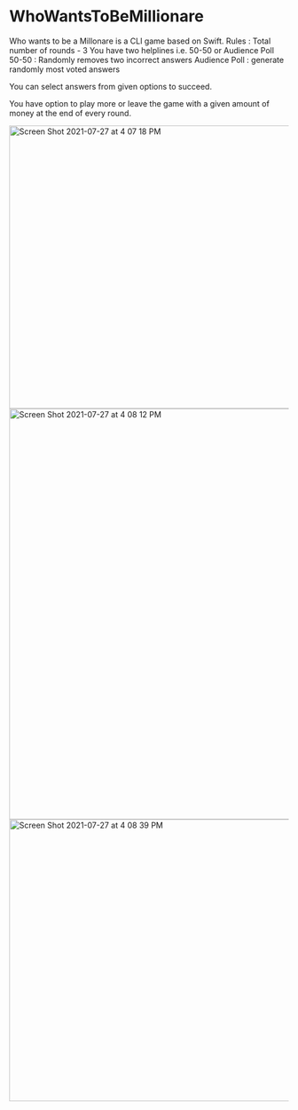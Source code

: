 # WhoWantsToBeMillionare
Who wants to be a Millonare is a CLI game based on Swift.
Rules :
Total number of rounds  - 3
You have two helplines i.e. 50-50 or Audience Poll
50-50 :  Randomly removes two incorrect answers
Audience Poll : generate randomly most voted answers

You can select answers from given options to succeed.

You have option to play more or leave the game with a given amount of money at the end of every round.


<img width="510" alt="Screen Shot 2021-07-27 at 4 07 18 PM" src="https://user-images.githubusercontent.com/78885735/127220794-939da55f-811f-46f0-9fd5-e63b6683dbe7.png">
<img width="740" alt="Screen Shot 2021-07-27 at 4 08 12 PM" src="https://user-images.githubusercontent.com/78885735/127220797-7e92bbe2-d3d7-4058-b774-66c7ea6820ce.png">
<img width="508" alt="Screen Shot 2021-07-27 at 4 08 39 PM" src="https://user-images.githubusercontent.com/78885735/127220804-64ab4edb-4b54-4a15-a8be-217f4baee67d.png">
